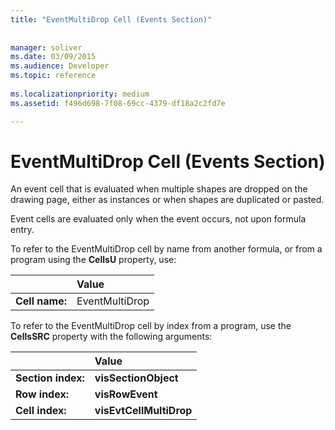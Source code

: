 ```yaml
---
title: "EventMultiDrop Cell (Events Section)"
 
 
manager: soliver
ms.date: 03/09/2015
ms.audience: Developer
ms.topic: reference
 
ms.localizationpriority: medium
ms.assetid: f496d698-7f08-69cc-4379-df18a2c2fd7e

---
```


# EventMultiDrop Cell (Events Section)

An event cell that is evaluated when multiple shapes are dropped on the drawing page, either as instances or when shapes are duplicated or pasted.
  
Event cells are evaluated only when the event occurs, not upon formula entry.
  
To refer to the EventMultiDrop cell by name from another formula, or from a program using the **CellsU** property, use: 
  
||Value |
|:-----|:-----|
|**Cell name:**  <br/> |EventMultiDrop  <br/> |
   
To refer to the EventMultiDrop cell by index from a program, use the **CellsSRC** property with the following arguments: 
  
||Value |
|:-----|:-----|
|**Section index:**  <br/> |**visSectionObject** <br/> |
|**Row index:**  <br/> |**visRowEvent** <br/> |
|**Cell index:**  <br/> |**visEvtCellMultiDrop** <br/> |
   


